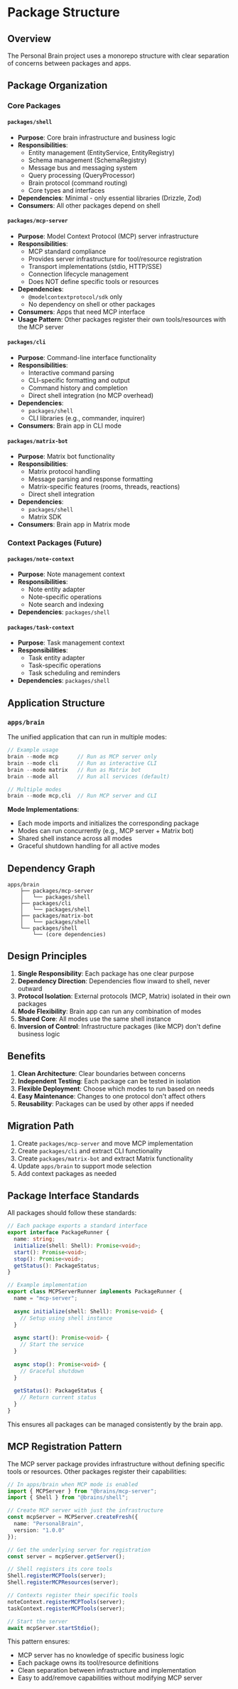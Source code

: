 # Package Structure

## Overview

The Personal Brain project uses a monorepo structure with clear separation of concerns between packages and apps.

## Package Organization

### Core Packages

#### `packages/shell`
- **Purpose**: Core brain infrastructure and business logic
- **Responsibilities**:
  - Entity management (EntityService, EntityRegistry)
  - Schema management (SchemaRegistry)
  - Message bus and messaging system
  - Query processing (QueryProcessor)
  - Brain protocol (command routing)
  - Core types and interfaces
- **Dependencies**: Minimal - only essential libraries (Drizzle, Zod)
- **Consumers**: All other packages depend on shell

#### `packages/mcp-server`
- **Purpose**: Model Context Protocol (MCP) server infrastructure
- **Responsibilities**:
  - MCP standard compliance
  - Provides server infrastructure for tool/resource registration
  - Transport implementations (stdio, HTTP/SSE)
  - Connection lifecycle management
  - Does NOT define specific tools or resources
- **Dependencies**: 
  - `@modelcontextprotocol/sdk` only
  - No dependency on shell or other packages
- **Consumers**: Apps that need MCP interface
- **Usage Pattern**: Other packages register their own tools/resources with the MCP server

#### `packages/cli`
- **Purpose**: Command-line interface functionality
- **Responsibilities**:
  - Interactive command parsing
  - CLI-specific formatting and output
  - Command history and completion
  - Direct shell integration (no MCP overhead)
- **Dependencies**: 
  - `packages/shell`
  - CLI libraries (e.g., commander, inquirer)
- **Consumers**: Brain app in CLI mode

#### `packages/matrix-bot`
- **Purpose**: Matrix bot functionality
- **Responsibilities**:
  - Matrix protocol handling
  - Message parsing and response formatting
  - Matrix-specific features (rooms, threads, reactions)
  - Direct shell integration
- **Dependencies**:
  - `packages/shell`
  - Matrix SDK
- **Consumers**: Brain app in Matrix mode

### Context Packages (Future)

#### `packages/note-context`
- **Purpose**: Note management context
- **Responsibilities**:
  - Note entity adapter
  - Note-specific operations
  - Note search and indexing
- **Dependencies**: `packages/shell`

#### `packages/task-context`
- **Purpose**: Task management context
- **Responsibilities**:
  - Task entity adapter
  - Task-specific operations
  - Task scheduling and reminders
- **Dependencies**: `packages/shell`

## Application Structure

### `apps/brain`
The unified application that can run in multiple modes:

```typescript
// Example usage
brain --mode mcp      // Run as MCP server only
brain --mode cli      // Run as interactive CLI
brain --mode matrix   // Run as Matrix bot
brain --mode all      // Run all services (default)

// Multiple modes
brain --mode mcp,cli  // Run MCP server and CLI
```

**Mode Implementations**:
- Each mode imports and initializes the corresponding package
- Modes can run concurrently (e.g., MCP server + Matrix bot)
- Shared shell instance across all modes
- Graceful shutdown handling for all active modes

## Dependency Graph

```
apps/brain
    ├── packages/mcp-server
    │   └── packages/shell
    ├── packages/cli
    │   └── packages/shell
    ├── packages/matrix-bot
    │   └── packages/shell
    └── packages/shell
        └── (core dependencies)
```

## Design Principles

1. **Single Responsibility**: Each package has one clear purpose
2. **Dependency Direction**: Dependencies flow inward to shell, never outward
3. **Protocol Isolation**: External protocols (MCP, Matrix) isolated in their own packages
4. **Mode Flexibility**: Brain app can run any combination of modes
5. **Shared Core**: All modes use the same shell instance
6. **Inversion of Control**: Infrastructure packages (like MCP) don't define business logic

## Benefits

1. **Clean Architecture**: Clear boundaries between concerns
2. **Independent Testing**: Each package can be tested in isolation
3. **Flexible Deployment**: Choose which modes to run based on needs
4. **Easy Maintenance**: Changes to one protocol don't affect others
5. **Reusability**: Packages can be used by other apps if needed

## Migration Path

1. Create `packages/mcp-server` and move MCP implementation
2. Create `packages/cli` and extract CLI functionality
3. Create `packages/matrix-bot` and extract Matrix functionality
4. Update `apps/brain` to support mode selection
5. Add context packages as needed

## Package Interface Standards

All packages should follow these standards:

```typescript
// Each package exports a standard interface
export interface PackageRunner {
  name: string;
  initialize(shell: Shell): Promise<void>;
  start(): Promise<void>;
  stop(): Promise<void>;
  getStatus(): PackageStatus;
}

// Example implementation
export class MCPServerRunner implements PackageRunner {
  name = "mcp-server";
  
  async initialize(shell: Shell): Promise<void> {
    // Setup using shell instance
  }
  
  async start(): Promise<void> {
    // Start the service
  }
  
  async stop(): Promise<void> {
    // Graceful shutdown
  }
  
  getStatus(): PackageStatus {
    // Return current status
  }
}
```

This ensures all packages can be managed consistently by the brain app.

## MCP Registration Pattern

The MCP server package provides infrastructure without defining specific tools or resources. Other packages register their capabilities:

```typescript
// In apps/brain when MCP mode is enabled
import { MCPServer } from "@brains/mcp-server";
import { Shell } from "@brains/shell";

// Create MCP server with just the infrastructure
const mcpServer = MCPServer.createFresh({
  name: "PersonalBrain",
  version: "1.0.0"
});

// Get the underlying server for registration
const server = mcpServer.getServer();

// Shell registers its core tools
Shell.registerMCPTools(server);
Shell.registerMCPResources(server);

// Contexts register their specific tools
noteContext.registerMCPTools(server);
taskContext.registerMCPTools(server);

// Start the server
await mcpServer.startStdio();
```

This pattern ensures:
- MCP server has no knowledge of specific business logic
- Each package owns its tool/resource definitions
- Clean separation between infrastructure and implementation
- Easy to add/remove capabilities without modifying MCP server